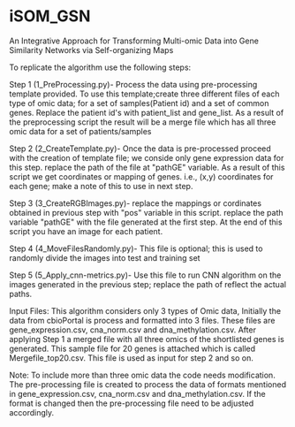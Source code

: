 # iSOM_GSN
An Integrative Approach for Transforming Multi-omic Data into Gene Similarity Networks via Self-organizing Maps

To replicate the algorithm use the following steps:

Step 1 (1_PreProcessing.py)- Process the data using pre-processing template provided. To use this template;create three different files of each type of omic data; for a set of samples(Patient id) and a set of common genes. Replace the patient id's with patient_list and gene_list. As a result of the preprocessing script the result will be a merge file which has all three omic data for a set of patients/samples

Step 2 (2_CreateTemplate.py)- Once the data is pre-processed proceed with the creation of template file; we conside only gene expression data for this step. replace the path of the file at "pathGE" variable. As a result of this script we get coordinates or mapping of genes. i.e., (x,y) coordinates for each gene; make a note of this to use in next step.

Step 3 (3_CreateRGBImages.py)- replace the mappings or cordinates obtained in previous step with "pos" variable in this script. replace the path variable "pathGE" with the file generated at the first step. At the end of this script you have an image for each patient.

Step 4 (4_MoveFilesRandomly.py)- This file is optional; this is used to randomly divide the images into test and training set

Step 5 (5_Apply_cnn-metrics.py)- Use this file to run CNN algorithm on the images generated in the previous step; replace the path of reflect the actual paths.

Input Files: This algorithm considers only 3 types of Omic data, Initially the data from cbioPortal is process and formatted into 3 files. These files are gene_expression.csv, cna_norm.csv and dna_methylation.csv.
After applying Step 1 a merged file with all three omics of the shortlisted genes is generated. This sample file for 20 genes is attached which is called Mergefile_top20.csv. This file is used as input for step 2 and so on.

Note: To include more than three omic data the code needs modification. 
The pre-processing file is created to process the data of formats mentioned in gene_expression.csv, cna_norm.csv and dna_methylation.csv. If the format is changed then the pre-processing file need to be adjusted accordingly.

